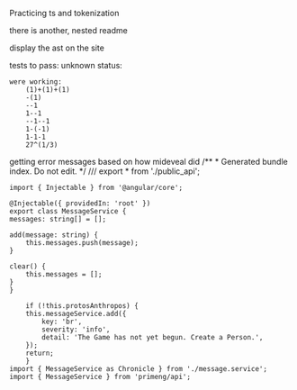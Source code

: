 Practicing ts and tokenization 

there is another, nested readme


display the ast on the site

tests to pass:
    unknown status:
    

    were working:
        (1)+(1)+(1)
        -(1)
        --1
        1--1
        --1--1
        1-(-1)
        1-1-1
        27^(1/3)

getting error messages based on how mideveal did
            /**
    * Generated bundle index. Do not edit.
    */
    /// <amd-module name="primeng/api" />
    export * from './public_api';

    import { Injectable } from '@angular/core';

    @Injectable({ providedIn: 'root' })
    export class MessageService {
    messages: string[] = [];

    add(message: string) {
        this.messages.push(message);
    }

    clear() {
        this.messages = [];
    }
    }

        if (!this.protosAnthropos) {
        this.messageService.add({
            key: 'br',
            severity: 'info',
            detail: 'The Game has not yet begun. Create a Person.',
        });
        return;
        }
    import { MessageService as Chronicle } from './message.service';
    import { MessageService } from 'primeng/api';